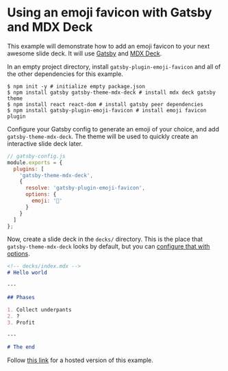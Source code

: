 # Using an emoji favicon with Gatsby and MDX Deck

This example will demonstrate how to add an emoji favicon to your next awesome slide deck. It will use [Gatsby](https://gatsbyjs.org) and [MDX Deck](https://mdx-deck.jxnblk.com/).

In an empty project directory, install `gatsby-plugin-emoji-favicon` and all of the other dependencies for this example.

```shell
$ npm init -y # initialize empty package.json
$ npm install gatsby gatsby-theme-mdx-deck # install mdx deck gatsby theme
$ npm install react react-dom # install gatsby peer dependencies
$ npm install gatsby-plugin-emoji-favicon # install emoji favicon plugin
```

Configure your Gatsby config to generate an emoji of your choice, and add `gatsby-theme-mdx-deck`. The theme will be used to quickly create an interactive slide deck later.

```js
// gatsby-config.js
module.exports = {
  plugins: [
    'gatsby-theme-mdx-deck',
    {
      resolve: 'gatsby-plugin-emoji-favicon',
      options: {
        emoji: '🛶'
      }
    }
  ]
};
```

Now, create a slide deck in the `decks/` directory. This is the place that `gatsby-theme-mdx-deck` looks by default, but you can [configure that with options](https://github.com/jxnblk/mdx-deck/tree/master/packages/gatsby-theme#configuration-options).

```md
<!-- decks/index.mdx -->
# Hello world

---

## Phases

1. Collect underpants
2. ?
3. Profit

---

# The end
```

Follow [this link](https://emoji-favicon.trevorblades.com/) for a hosted version of this example.
